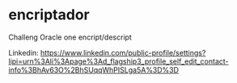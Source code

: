 # encriptador
Challeng Oracle one encript/descript

Linkedin: https://www.linkedin.com/public-profile/settings?lipi=urn%3Ali%3Apage%3Ad_flagship3_profile_self_edit_contact-info%3BhAv63O%2BhSUqqWhPISLga5A%3D%3D


